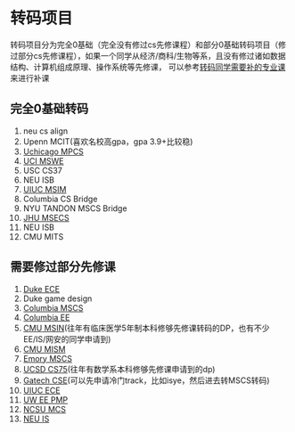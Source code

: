 # 转码项目

转码项目分为完全0基础（完全没有修过cs先修课程）和部分0基础转码项目（修过部分cs先修课程），如果一个同学从经济/商科/生物等系，且没有修过诸如数据结构、计算机组成原理、操作系统等先修课，
可以参考[转码同学需要补的专业课](useful_docs/转码需要补的专业课)来进行补课

## 完全0基础转码


1. neu cs align
2. Upenn MCIT(喜欢名校高gpa，gpa 3.9+比较稳)
3. [Uchicago MPCS](A-/uchicago%20mpcs.md)
4. [UCI MSWE](B+/uci%20mswe.md)
5. USC CS37
6. NEU ISB
7. [UIUC MSIM](B-/UIUC%20MSIM.md)
8. Columbia CS Bridge
9. NYU TANDON MSCS Bridge
10. [JHU MSECS](A-/jhu%20msecs.md)
11. NEU ISB
12. CMU MITS


## 需要修过部分先修课
1. [Duke ECE](B+/duke%20ece.md)
2. Duke game design
3. [Columbia MSCS](A/columbia%20mscs.md)
4. [Columbia EE](A-/Columbia%20ee.md)
5. [CMU MSIN](S/cmu%20msin.md)(往年有临床医学5年制本科修够先修课转码的DP，也有不少EE/IS/网安的同学申请到)
6. [CMU MISM](B+/cmu%20mism.md)
7. [Emory MSCS](B/Emory%20MSCS.md)
8. [UCSD CS75](A+/ucsd%20cs75.md)(往年有数学系本科修够先修课申请到的dp)
9. [Gatech CSE](A+/Gatech%20CSE.md)(可以先申请冷门track，比如isye，然后进去转MSCS转码)
10. [UIUC ECE](B/UIUC%20ECE%20MENG.md)
11. [UW EE PMP](A/uw%20ee%20pmp.md)
12. [NCSU MCS](B-/NCSU%20MCS.md)
13. [NEU IS](B-/NEU%20IS.md)